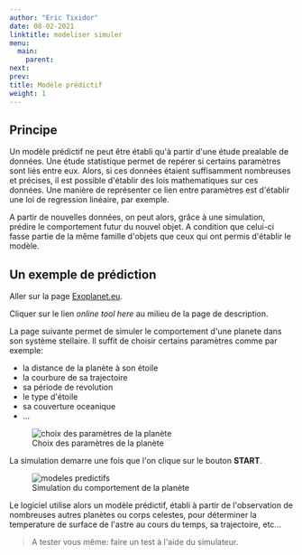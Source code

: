 ```yaml
---
author: "Eric Tixidor"
date: 08-02-2021
linktitle: modeliser simuler
menu:
  main:
    parent: 
next: 
prev: 
title: Modèle prédictif
weight: 1
---
```



## Principe
Un modèle prédictif ne peut être établi qu'à partir d'une étude prealable de données. Une étude statistique permet de repérer si certains paramètres sont liés entre eux. Alors, si ces données étaient suffisamment nombreuses et précises, il est possible d'établir des lois mathematiques sur ces données. Une manière de représenter ce lien entre paramètres est d'établir une loi de regression linéaire, par exemple.

A partir de nouvelles données, on peut alors, grâce à une simulation, prédire le comportement futur  du nouvel objet. A condition que celui-ci fasse partie de la même famille d'objets que ceux qui ont permis d'établir le modèle.

## Un exemple de prédiction
Aller sur la page <a href="http://exoplanet.eu/GCM1D/" target = "blank">Exoplanet.eu</a>.

Cliquer sur le lien *online tool here* au milieu de la page de description.

La page suivante permet de simuler le comportement d'une planete dans son système stellaire. Il suffit de choisir certains paramètres comme par exemple:

* la distance de la planète à son étoile
* la courbure de sa trajectoire
* sa période de revolution
* le type d'étoile
* sa couverture oceanique
* ...

<figure>
<img src = "../images/params.png" alt="choix des paramètres de la planète">
<figcaption>Choix des paramètres de la planète</figcaption>
</figure>

La simulation demarre une fois que l'on clique sur le bouton **START**.

<figure>
<img src = "../images/modeles.png" alt="modeles predictifs">
<figcaption>Simulation du comportement de la planète</figcaption>
</figure>

Le logiciel utilise alors un modèle prédictif, établi à partir de l'observation de nombreuses autres planètes ou corps celestes, pour déterminer la temperature de surface de l'astre au cours du temps, sa trajectoire, etc...

> A tester vous même: faire un test à l'aide du simulateur.